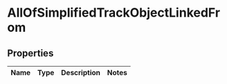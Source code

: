 # AllOfSimplifiedTrackObjectLinkedFrom

## Properties
Name | Type | Description | Notes
------------ | ------------- | ------------- | -------------
